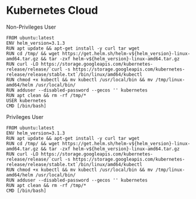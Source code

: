 # Kubernetes Cloud

Non-Privileges User

    FROM ubuntu:latest
    ENV helm_version=3.1.3
    RUN apt update && apt-get install -y curl tar wget
    RUN cd /tmp/ && wget https://get.helm.sh/helm-v${helm_version}-linux-amd64.tar.gz && tar -zxf helm-v${helm_version}-linux-amd64.tar.gz
    RUN curl -LO https://storage.googleapis.com/kubernetes-release/release/`curl -s https://storage.googleapis.com/kubernetes-release/release/stable.txt`/bin/linux/amd64/kubectl
    RUN chmod +x kubectl && mv kubectl /usr/local/bin && mv /tmp/linux-amd64/helm /usr/local/bin/
    RUN adduser --disabled-password --gecos '' kubernetes
    RUN apt clean && rm -rf /tmp/* 
    USER kubernetes
    CMD [/bin/bash]
 
 Privileges User
 
    FROM ubuntu:latest
    ENV helm_version=3.1.3
    RUN apt update && apt-get install -y curl tar wget
    RUN cd /tmp/ && wget https://get.helm.sh/helm-v${helm_version}-linux-amd64.tar.gz && tar -zxf helm-v${helm_version}-linux-amd64.tar.gz
    RUN curl -LO https://storage.googleapis.com/kubernetes-release/release/`curl -s https://storage.googleapis.com/kubernetes-release/release/stable.txt`/bin/linux/amd64/kubectl
    RUN chmod +x kubectl && mv kubectl /usr/local/bin && mv /tmp/linux-amd64/helm /usr/local/bin/
    RUN adduser --disabled-password --gecos '' kubernetes
    RUN apt clean && rm -rf /tmp/* 
    CMD [/bin/bash]
